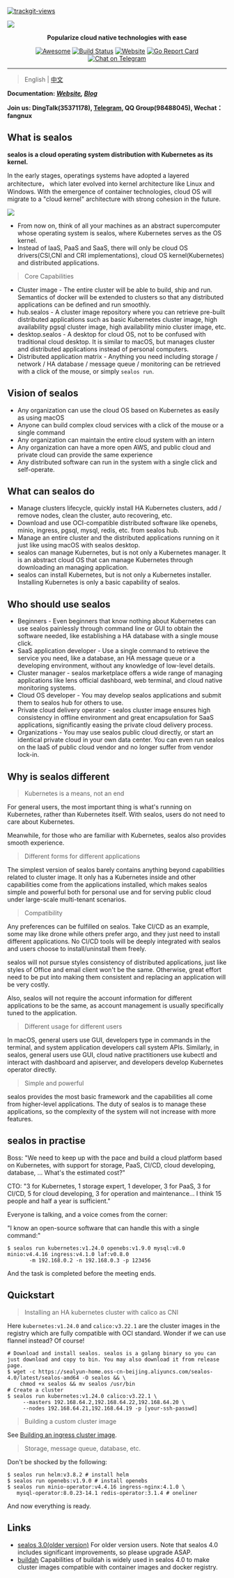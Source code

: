 <a href="https://trackgit.com">
  <img src="https://us-central1-trackgit-analytics.cloudfunctions.net/token/ping/kexrkhvqjlzkdiap4zke" alt="trackgit-views" />
</a>

![](https://socialify.git.ci/labring/sealos/image?description=1&descriptionEditable=Cloud%20OS%20distribution%20with%20Kubernetes%20as%20kernel.%20Practise%20cloud%20native%20like%20using%20macOS!&font=Source%20Code%20Pro&forks=1&language=1&pattern=Charlie%20Brown&stargazers=1&theme=Light)

<div align="center">
  <p>
    <b>Popularize cloud native technologies with ease</b>
  </p>
  <p>

[![Awesome](https://cdn.rawgit.com/sindresorhus/awesome/d7305f38d29fed78fa85652e3a63e154dd8e8829/media/badge.svg)](https://github.com/labring/sealos)
[![Build Status](https://github.com/labring/sealos/actions/workflows/release.yml/badge.svg)](https://github.com/labring/sealos/actions)
[![Website](https://img.shields.io/website?url=https%3A%2F%2Fpostwoman.io&logo=Postwoman)](https://sealyun.com)
[![Go Report Card](https://goreportcard.com/badge/github.com/labring/sealos)](https://goreportcard.com/report/github.com/labring/sealos)
[![Chat on Telegram](https://img.shields.io/badge/chat-Telegram-blueviolet?logo=Telegram)](https://t.me/cloudnativer)

  </p>
</div>

---

> English | [中文](docs/4.0/README.md)

**Documentation: _[Website](https://www.sealyun.com), [Blog](https://icloudnative.io)_**

**Join us: DingTalk(35371178), [Telegram](https://t.me/cloudnativer), QQ Group(98488045), Wechat：fangnux**

## What is sealos

**sealos is a cloud operating system distribution with Kubernetes as its kernel.**

In the early stages, operatings systems have adopted a layered architecture， which later evolved into kernel architecture like Linux and Windows. With the emergence of container technologies, cloud OS will migrate to a "cloud kernel" architecture with strong cohesion in the future.

![](https://user-images.githubusercontent.com/8912557/170530230-16ad5607-700c-436a-930c-663e800cbf6e.png)

- From now on, think of all your machines as an abstract supercomputer whose operating system is sealos, where Kubernetes serves as the OS kernel.
- Instead of IaaS, PaaS and SaaS, there will only be cloud OS drivers(CSI,CNI and CRI implementations), cloud OS kernel(Kubernetes) and distributed applications.

> Core Capabilities

- Cluster image - The entire cluster will be able to build, ship and run. Semantics of docker will be extended to clusters so that any distributed applications can be defined and run smoothly.
- hub.sealos - A cluster image repository where you can retrieve pre-built distributed applications such as basic Kubernetes cluster image, high availability pgsql cluster image, high availability minio cluster image, etc.
- desktop.sealos - A desktop for cloud OS, not to be confused with traditional cloud desktop. It is similar to macOS, but manages cluster and distributed applications instead of personal computers.
- Distributed application matrix - Anything you need including storage / network / HA database / message queue / monitoring can be retrieved with a click of the mouse, or simply `sealos run`.

## Vision of sealos

- Any organization can use the cloud OS based on Kubernetes as easily as using macOS
- Anyone can build complex cloud services with a click of the mouse or a single command
- Any organization can maintain the entire cloud system with an intern
- Any organization can have a more open AWS, and public cloud and private cloud can provide the same experience
- Any distributed software can run in the system with a single click and self-operate.

## What can sealos do

- Manage clusters lifecycle, quickly install HA Kubernetes clusters, add / remove nodes, clean the cluster, auto recovering, etc.
- Download and use OCI-compatible distributed software like openebs, minio, ingress, pgsql, mysql, redis, etc. from sealos hub.
- Manage an entire cluster and the distributed applications running on it just like using macOS with sealos desktop.
- sealos can manage Kubernetes, but is not only a Kubernetes manager. It is an abstract cloud OS that can manage Kubernetes through downloading an managing application.
- sealos can install Kubernetes, but is not only a Kubernetes installer. Installing Kubernetes is only a basic capability of sealos.

## Who should use sealos

- Beginners - Even beginners that know nothing about Kubernetes can use sealos painlessly through command line or GUI to obtain the software needed, like establishing a HA database with a single mouse click.
- SaaS application developer - Use a single command to retrieve the service you need, like a database, an HA message queue or a developing environment, without any knowledge of low-level details.
- Cluster manager - sealos marketplace offers a wide range of managing applications like lens official dashboard, web terminal, and cloud native monitoring systems.
- Cloud OS developer - You may develop sealos applications and submit them to sealos hub for others to use.
- Private cloud delivery operator - sealos cluster image ensures high consistency in offline environment and great encapsulation for SaaS applications, significantly easing the private cloud delivery process.
- Organizations - You may use sealos public cloud directly, or start an identical private cloud in your own data center. You can even run sealos on the IaaS of public cloud vendor and no longer suffer from vendor lock-in.

## Why is sealos different

> Kubernetes is a means, not an end

For general users, the most important thing is what's running on Kubernetes, rather than Kubernetes itself. With sealos, users do not need to care about Kubernetes.

Meanwhile, for those who are familiar with Kubernetes, sealos also provides smooth experience.

> Different forms for different applications

The simplest version of sealos barely contains anything beyond capabilities related to cluster image. It only has a Kubernetes inside and other capabilities come from the applications installed, which makes sealos simple and powerful both for personal use and for serving public cloud under large-scale multi-tenant scenarios.

> Compatibility

Any preferences can be fulfilled on sealos. Take CI/CD as an example, some may like drone while others prefer argo, and they just need to install different applications. No CI/CD tools will be deeply integrated with sealos and users choose to install/uninstall them freely.

sealos will not pursue styles consistency of distributed applications, just like styles of Office and email client won't be the same. Otherwise, great effort need to be put into making them consistent and replacing an application will be very costly.

Also, sealos will not require the account information for different applications to be the same, as account management is usually specifically tuned to the application.

> Different usage for different users

In macOS, general users use GUI, developers type in commands in the terminal, and system application developers call system APIs. Similarly, in sealos, general users use GUI, cloud native practitioners use kubectl and interact with dashboard and apiserver, and developers develop Kubernetes operator directly.

> Simple and powerful

sealos provides the most basic framework and the capabilities all come from higher-level applications. The duty of sealos is to manage these applications, so the complexity of the system will not increase with more features.

## sealos in practise

Boss: "We need to keep up with the pace and build a cloud platform based on Kubernetes, with support for storage, PaaS, CI/CD, cloud developing, database, ... What's the estimated cost?"

CTO: "3 for Kubernetes, 1 storage expert, 1 developer, 3 for PaaS, 3 for CI/CD, 5 for cloud developing, 3 for operation and maintenance... I think 15 people and half a year is sufficient."

Everyone is talking, and a voice comes from the corner:

"I know an open-source software that can handle this with a single command:"

```shell script
$ sealos run kubernetes:v1.24.0 openebs:v1.9.0 mysql:v8.0 minio:v4.4.16 ingress:v4.1.0 laf:v0.8.0
       -m 192.168.0.2 -n 192.168.0.3 -p 123456
```

And the task is completed before the meeting ends.

## Quickstart

> Installing an HA kubernetes cluster with calico as CNI

Here `kubernetes:v1.24.0` and `calico:v3.22.1` are the cluster images in the registry which are fully compatible with OCI standard. Wonder if we can use flannel instead? Of course!

```shell script
# Download and install sealos. sealos is a golang binary so you can just download and copy to bin. You may also download it from release page.
$ wget -c https://sealyun-home.oss-cn-beijing.aliyuncs.com/sealos-4.0/latest/sealos-amd64 -O sealos && \
    chmod +x sealos && mv sealos /usr/bin
# Create a cluster
$ sealos run kubernetes:v1.24.0 calico:v3.22.1 \
     --masters 192.168.64.2,192.168.64.22,192.168.64.20 \
     --nodes 192.168.64.21,192.168.64.19 -p [your-ssh-passwd]
```

> Building a custom cluster image

See [Building an ingress cluster image](https://github.com/labring/sealos/blob/main/docs/4.0/build-example-ingress-helm.md).

> Storage, message queue, database, etc.

Don't be shocked by the following:

```shell script
$ sealos run helm:v3.8.2 # install helm
$ sealos run openebs:v1.9.0 # install openebs
$ sealos run minio-operator:v4.4.16 ingress-nginx:4.1.0 \
   mysql-operator:8.0.23-14.1 redis-operator:3.1.4 # oneliner
```

And now everything is ready.

## Links

- [sealos 3.0(older version)](https://github.com/labring/sealos/tree/release-v3.3.9#readme) For older version users. Note that sealos 4.0 includes significant improvements, so please upgrade ASAP.
- [buildah](https://github.com/containers/buildah) Capabilities of buildah is widely used in sealos 4.0 to make cluster images compatible with container images and docker registry.
